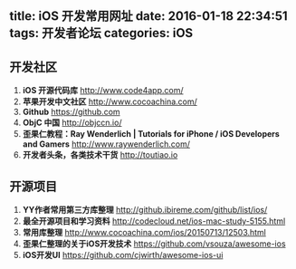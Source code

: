 title: iOS 开发常用网址
date: 2016-01-18 22:34:51
tags: 开发者论坛
categories: iOS
---
## 开发社区

1. **iOS 开源代码库** <http://www.code4app.com/>
2. **苹果开发中文社区** <http://www.cocoachina.com/>
3. **Github** <https://github.com>
4. **ObjC 中国** <http://objccn.io/>
5. **歪果仁教程：Ray Wenderlich | Tutorials for iPhone / iOS Developers and Gamers** <http://www.raywenderlich.com/>
6. **开发者头条，各类技术干货** <http://toutiao.io>

## 开源项目

1. **YY作者常用第三方库整理** <http://github.ibireme.com/github/list/ios/>
2. **最全开源项目和学习资料** <http://codecloud.net/ios-mac-study-5155.html>
3. **常用库整理** <http://www.cocoachina.com/ios/20150713/12503.html>
4. **歪果仁整理的关于iOS开发技术** <https://github.com/vsouza/awesome-ios>
5. **iOS开发UI** <https://github.com/cjwirth/awesome-ios-ui>


